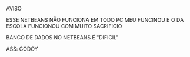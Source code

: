 AVISO

ESSE NETBEANS NÃO FUNCIONA EM TODO PC
MEU FUNCINOU E O DA ESCOLA FUNCIONOU COM MUITO SACRIFICIO

BANCO DE DADOS NO NETBEANS É "DIFICIL"

ASS: GODOY
